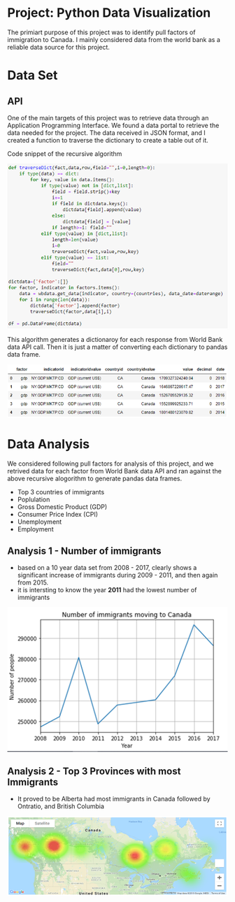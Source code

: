 # Project: Python Data Visualization

The primiart purpose of this project was to identify pull factors of immigration to Canada. I mainly considered data from the world bank as a reliable data source for this project.

# Data Set
## API
One of the main targets of this project was to retrieve data through an Application Programming Interface. We found a data portal to retrieve the data needed for the project. The data received in JSON format, and I created a function to traverse the dictionary to create a table out of it.

Code snippet of the recursive algorithm

![Recursive Algorithm](/Screenshots/recursivealogorithm.png)

This algorithm generates a dictionaroy for each response from  World Bank data API call. Then it is just a matter of converting each dictionary to pandas data frame.

![Output Table](/Screenshots/table.png)

# Data Analysis

We considered following pull factors for analysis of this project, and we retrived data for each factor from World Bank data API and ran against the above recursive alogorithm to generate pandas data frames.

  - Top 3 countries of immigrants
  - Poplulation
  - Gross Domestic Product (GDP)
  - Consumer Price Index (CPI)
  - Unemployment
  - Employment

## Analysis 1 - Number of immigrants
  - based on a 10 year data set from 2008 - 2017, clearly shows a significant increase of immigrants during 2009 - 2011, and then again from 2015.
  - it is intersting to know the year **2011** had the lowest number of immigrants

![No of Immigrants](/Screenshots/noofimmigrants.png)

## Analysis 2 - Top 3 Provinces with most Immigrants
  - It proved to be Alberta had most immigrants in Canada followed by Ontratio, and British Columbia
  
  ![Heatmap](/Screenshots/heatmap.png)
